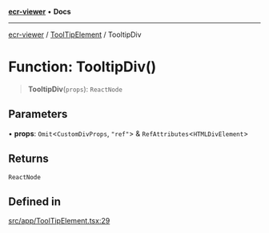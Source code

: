 [**ecr-viewer**](../../README.md) • **Docs**

***

[ecr-viewer](../../README.md) / [ToolTipElement](../README.md) / TooltipDiv

# Function: TooltipDiv()

> **TooltipDiv**(`props`): `ReactNode`

## Parameters

• **props**: `Omit`\<`CustomDivProps`, `"ref"`\> & `RefAttributes`\<`HTMLDivElement`\>

## Returns

`ReactNode`

## Defined in

[src/app/ToolTipElement.tsx:29](https://github.com/CDCgov/phdi/blob/55d1a87d29da9da2522ba2a73bc122cba666b133/containers/ecr-viewer/src/app/ToolTipElement.tsx#L29)
